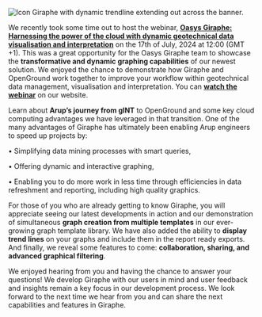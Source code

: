 ![Icon Giraphe with dynamic trendline extending out across the banner.](https://b2c-templates-arup.s3-eu-west-1.amazonaws.com/giraphe/giraphe-webinar-dynamic-visuals-top-image.svg)

We recently took some time out to host the webinar, [**Oasys Giraphe: Harnessing the power of the cloud with dynamic geotechnical data visualisation and interpretation**](https://www.oasys-software.com/webinars/oasys-giraphe-harnessing-the-power-of-the-cloud-with-dynamic-geotechnical-data-visualisation-and-interpretation/) on the 17th of July, 2024 at 12:00 (GMT +1). This was a great opportunity for the Oasys Giraphe team to showcase the **transformative and dynamic graphing capabilities** of our newest solution. We enjoyed the chance to demonstrate how Giraphe and OpenGround work together to improve your workflow within geotechnical data management, visualisation and interpretation. You can [**watch the webinar**]( https://youtu.be/czROb8vJ0u0) on our website. 

Learn about **Arup’s journey from gINT** to OpenGround and some key cloud computing advantages we have leveraged in that transition. One of the many advantages of Giraphe has ultimately been enabling Arup engineers to speed up projects by:  

•	Simplifying data mining processes with smart queries,  

•	Offering dynamic and interactive graphing,  

•	Enabling you to do more work in less time through efficiencies in data refreshment and reporting, including high quality graphics. 

For those of you who are already getting to know Giraphe, you will appreciate seeing our latest developments in action and our demonstration of simultaneous **graph creation from multiple templates** in our ever-growing graph template library. We have also added the ability to **display trend lines** on your graphs and include them in the report ready exports. And finally, we reveal some features to come: **collaboration, sharing, and advanced graphical filtering**. 

We enjoyed hearing from you and having the chance to answer your questions! We develop Giraphe with our users in mind and user feedback and insights remain a key focus in our development process. We look forward to the next time we hear from you and can share the next capabilities and features in Giraphe.  